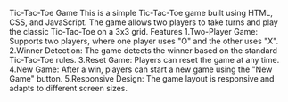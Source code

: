 Tic-Tac-Toe Game
This is a simple Tic-Tac-Toe game built using HTML, CSS, and JavaScript. The game allows two players to take turns and play the classic Tic-Tac-Toe on a 3x3 grid.
Features
1.Two-Player Game: Supports two players, where one player uses "O" and the other uses "X".
2.Winner Detection: The game detects the winner based on the standard Tic-Tac-Toe rules.
3.Reset Game: Players can reset the game at any time.
4.New Game: After a win, players can start a new game using the "New Game" button.
5.Responsive Design: The game layout is responsive and adapts to different screen sizes.
